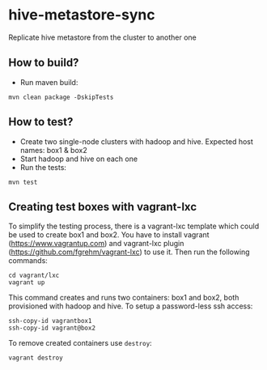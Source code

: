 # hive-metastore-sync
Replicate hive metastore from the cluster to another one

## How to build?
* Run maven build:
```
mvn clean package -DskipTests
```

## How to test?
* Create two single-node clusters with hadoop and hive. Expected host names: box1 & box2
* Start hadoop and hive on each one
* Run the tests:

```
mvn test
```

## Creating test boxes with vagrant-lxc

To simplify the testing process, there is a vagrant-lxc template which could be used to create box1 and box2.
You have to install vagrant (https://www.vagrantup.com) and vagrant-lxc plugin (https://github.com/fgrehm/vagrant-lxc) to use it. Then run the following commands:

```
cd vagrant/lxc
vagrant up
```

This command creates and runs two containers: box1 and box2, both provisioned with hadoop and hive.
To setup a password-less ssh access:

```
ssh-copy-id vagrantbox1
ssh-copy-id vagrant@box2
```

To remove created containers use ```destroy```:

```
vagrant destroy
```
